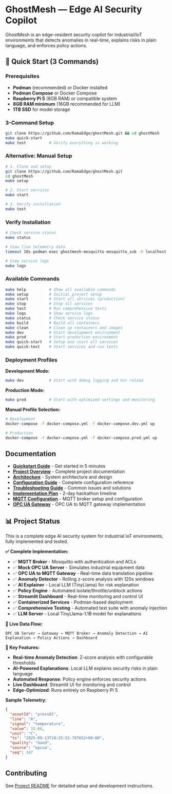 # GhostMesh — Edge AI Security Copilot

GhostMesh is an edge-resident security copilot for industrial/IoT environments that detects anomalies in real-time, explains risks in plain language, and enforces policy actions.

## 🚀 Quick Start (3 Commands)

### Prerequisites
- **Podman** (recommended) or Docker installed
- **Podman Compose** or Docker Compose
- **Raspberry Pi 5** (8GB RAM) or compatible system
- **8GB RAM minimum** (16GB recommended for LLM)
- **1TB SSD** for model storage

### 3-Command Setup

```bash
git clone https://github.com/RamaEdge/ghostMesh.git && cd ghostMesh
make quick-start
make test          # Verify everything is working
```

### Alternative: Manual Setup

```bash
# 1. Clone and setup
git clone https://github.com/RamaEdge/ghostMesh.git
cd ghostMesh
make setup

# 2. Start services
make start

# 3. Verify installation
make test
```

### Verify Installation

```bash
# Check service status
make status

# View live telemetry data
timeout 10s podman exec ghostmesh-mosquitto mosquitto_sub -h localhost -u gateway -P gatewaypass -t "factory/+/+/+" -C 5 -W 5

# View service logs
make logs
```

### Available Commands

```bash
make help          # Show all available commands
make setup         # Initial project setup
make start         # Start all services (production)
make stop          # Stop all services
make test          # Run comprehensive tests
make logs          # Show service logs
make status        # Check service status
make build         # Build all containers
make clean         # Clean up containers and images
make dev           # Start development environment
make prod          # Start production environment
make quick-start   # Setup and start all services
make quick-test    # Start services and run tests
```

### Deployment Profiles

**Development Mode:**
```bash
make dev           # Start with debug logging and hot reload
```

**Production Mode:**
```bash
make prod          # Start with optimized settings and monitoring
```

**Manual Profile Selection:**
```bash
# Development
docker-compose -f docker-compose.yml -f docker-compose.dev.yml up

# Production
docker-compose -f docker-compose.yml -f docker-compose.prod.yml up
```

## Documentation

- **[Quickstart Guide](docs/Quickstart_Guide.md)** - Get started in 5 minutes
- **[Project Overview](docs/Project_README.md)** - Complete project documentation
- **[Architecture](docs/Architecture.md)** - System architecture and design
- **[Configuration Guide](docs/Configuration_Guide.md)** - Complete configuration reference
- **[Troubleshooting Guide](docs/Troubleshooting_Guide.md)** - Common issues and solutions
- **[Implementation Plan](docs/Implementation_Plan.md)** - 2-day hackathon timeline
- **[MQTT Configuration](docs/MQTT_Configuration.md)** - MQTT broker setup and configuration
- **[OPC UA Gateway](docs/OPC_UA_Gateway.md)** - OPC UA to MQTT gateway implementation

## 📊 Project Status

This is a complete edge AI security system for industrial IoT environments, fully implemented and tested.

**✅ Complete Implementation:**
- ✅ **MQTT Broker** - Mosquitto with authentication and ACLs
- ✅ **Mock OPC UA Server** - Simulates industrial equipment data
- ✅ **OPC UA to MQTT Gateway** - Real-time data translation pipeline
- ✅ **Anomaly Detector** - Rolling z-score analysis with 120s windows
- ✅ **AI Explainer** - Local LLM (TinyLlama) for risk explanation
- ✅ **Policy Engine** - Automated isolate/throttle/unblock actions
- ✅ **Streamlit Dashboard** - Real-time monitoring and control UI
- ✅ **Containerized Services** - Podman-based deployment
- ✅ **Comprehensive Testing** - Automated test suite with anomaly injection
- ✅ **LLM Server** - Local TinyLlama-1.1B model for explanations

**🔄 Live Data Flow:**
```
OPC UA Server → Gateway → MQTT Broker → Anomaly Detection → AI Explanation → Policy Actions → Dashboard
```

**🎯 Key Features:**
- **Real-time Anomaly Detection**: Z-score analysis with configurable thresholds
- **AI-Powered Explanations**: Local LLM explains security risks in plain language
- **Automated Response**: Policy engine enforces security actions
- **Live Dashboard**: Streamlit UI for monitoring and control
- **Edge-Optimized**: Runs entirely on Raspberry Pi 5

**Sample Telemetry:**
```json
{
  "assetId": "press01",
  "line": "A",
  "signal": "temperature",
  "value": 33.66,
  "unit": "C",
  "ts": "2025-09-13T10:25:52.797652+00:00",
  "quality": "Good",
  "source": "opcua",
  "seq": 347
}
```

## Contributing

See [Project README](docs/Project_README.md) for detailed setup and development instructions.